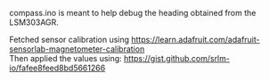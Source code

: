 compass.ino is meant to help debug the heading obtained from the LSM303AGR.  
  
Fetched sensor calibration using https://learn.adafruit.com/adafruit-sensorlab-magnetometer-calibration  
Then applied the values using: https://gist.github.com/srlm-io/fafee8feed8bd5661266